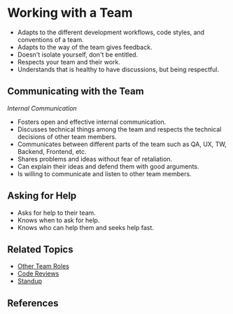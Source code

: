 # Working with a Team

* Adapts to the different development workflows, code styles, and conventions of a team.
* Adapts to the way of the team gives feedback.
* Doesn't isolate yourself, don't be entitled.
* Respects your team and their work.
* Understands that is healthy to have discussions, but being respectful.

## Communicating with the Team

_Internal Communication_

* Fosters open and effective internal communication.
* Discusses technical things among the team and respects the technical decisions of other team members.
* Communicates between different parts of the team such as QA, UX, TW, Backend, Frontend, etc.
* Shares problems and ideas without fear of retaliation.
* Can explain their ideas and defend them with good arguments.
* Is willing to communicate and listen to other team members.

## Asking for Help

* Asks for help to their team.
* Knows when to ask for help.
* Knows who can help them and seeks help fast.

## Related Topics

* [Other Team Roles](/other-team-roles.md)
* [Code Reviews](/code-reviews.md)
* [Standup](/standup.md)

## References

